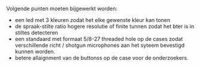 Volgende punten moeten bijgewerkt worden:
- een led met 3 kleuren zodat het elke gewenste kleur kan tonen
- de spraak-stilte ratio hogere resolutie of finite tunnen zodat het bter is in stiltes detecteren
- een standaard met formaat 5/8-27 threaded hole op de cases zodat verschillende richt / shotgun microphones aan het syteem bevestigd kunnen worden.
- betere allaignment van de buttonss op de case voor de onderzoekers.
